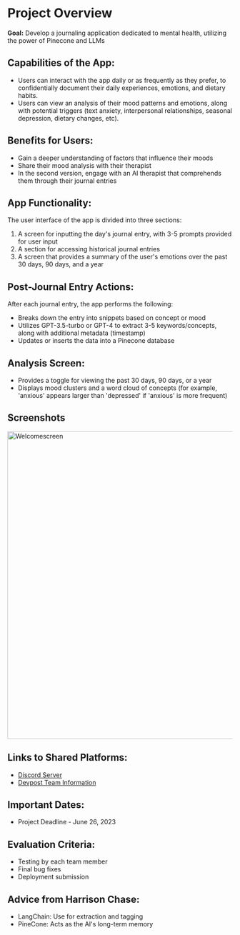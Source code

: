 # Project Overview

**Goal:** Develop a journaling application dedicated to mental health, utilizing the power of Pinecone and LLMs

## Capabilities of the App:

- Users can interact with the app daily or as frequently as they prefer, to confidentially document their daily experiences, emotions, and dietary habits.
- Users can view an analysis of their mood patterns and emotions, along with potential triggers (text anxiety, interpersonal relationships, seasonal depression, dietary changes, etc).

## Benefits for Users:

- Gain a deeper understanding of factors that influence their moods
- Share their mood analysis with their therapist
- In the second version, engage with an AI therapist that comprehends them through their journal entries

## App Functionality:

The user interface of the app is divided into three sections:

1. A screen for inputting the day's journal entry, with 3-5 prompts provided for user input
2. A section for accessing historical journal entries
3. A screen that provides a summary of the user's emotions over the past 30 days, 90 days, and a year

## Post-Journal Entry Actions:

After each journal entry, the app performs the following:

- Breaks down the entry into snippets based on concept or mood
- Utilizes GPT-3.5-turbo or GPT-4 to extract 3-5 keywords/concepts, along with additional metadata (timestamp)
- Updates or inserts the data into a Pinecone database

## Analysis Screen:

- Provides a toggle for viewing the past 30 days, 90 days, or a year
- Displays mood clusters and a word cloud of concepts (for example, 'anxious' appears larger than 'depressed' if 'anxious' is more frequent)

## Screenshots
<img width="689" alt="Welcomescreen" src="https://github.com/Journal-Tree/Journal-Tree/assets/71754706/7374288d-4232-43c5-a850-69eb4c901f04">


## Links to Shared Platforms:

- [Discord Server]()
- [Devpost Team Information]()

## Important Dates:

- Project Deadline - June 26, 2023


## Evaluation Criteria:

- Testing by each team member
- Final bug fixes
- Deployment submission

## Advice from Harrison Chase:

- LangChain: Use for extraction and tagging
- PineCone: Acts as the AI's long-term memory
